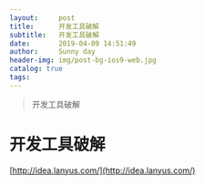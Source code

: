 ```yaml
---
layout:     post
title:      开发工具破解
subtitle:   开发工具破解
date:       2019-04-09 14:51:49
author:     Sunny day
header-img: img/post-bg-ios9-web.jpg
catalog: true
tags:
---
```


>开发工具破解

# 开发工具破解


[http://idea.lanyus.com/](http://idea.lanyus.com/)

